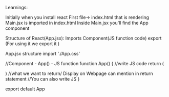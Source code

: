 Learnings:

Initially when you install react
First file-> index.html that is rendering
Main.jsx is imported in index.html
Inside Main.jsx you'll find the App component

Structure of React(App.jsx):
Imports
Component(JS function code)
export (For using it we export it )

App.jsx structure
import './App.css'

//Component - App() - JS function
function App() {
//write JS code
return (

   <div>
    
   </div>
  )
//what we want to return/ Display on Webpage can mention in return statement
//You can also write JS 
}

export default App
